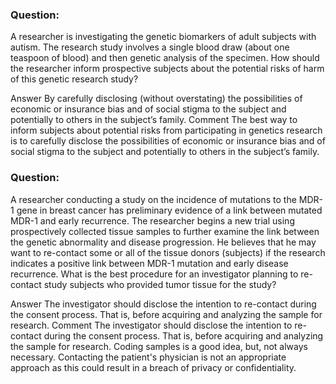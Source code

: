 ### Question:
A researcher is investigating the genetic biomarkers of adult subjects with autism. The research study involves a single blood draw (about one teaspoon of blood) and then genetic analysis of the specimen. How should the researcher inform prospective subjects about the potential risks of harm of this genetic research study?

Answer By carefully disclosing (without overstating) the possibilities of economic or insurance bias and of social stigma to the subject and potentially to others in the subject’s family.
Comment 
The best way to inform subjects about potential risks from participating in genetics research is to carefully disclose the possibilities of economic or insurance bias and of social stigma to the subject and potentially to others in the subject’s family.

### Question:
A researcher conducting a study on the incidence of mutations to the MDR-1 gene in breast cancer has preliminary evidence of a link between mutated MDR-1 and early recurrence. The researcher begins a new trial using prospectively collected tissue samples to further examine the link between the genetic abnormality and disease progression. He believes that he may want to re-contact some or all of the tissue donors (subjects) if the research indicates a positive link between MDR-1 mutation and early disease recurrence. What is the best procedure for an investigator planning to re-contact study subjects who provided tumor tissue for the study?

Answer The investigator should disclose the intention to re-contact during the consent process. That is, before acquiring and analyzing the sample for research.
Comment 
The investigator should disclose the intention to re-contact during the consent process. That is, before acquiring and analyzing the sample for research. Coding samples is a good idea, but, not always necessary. Contacting the patient's physician is not an appropriate approach as this could result in a breach of privacy or confidentiality.
